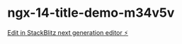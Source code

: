 # ngx-14-title-demo-m34v5v

[Edit in StackBlitz next generation editor ⚡️](https://stackblitz.com/~/github.com/SirSerje/ngx-14-title-demo-m34v5v)